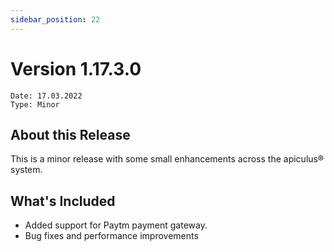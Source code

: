 ```yaml
---
sidebar_position: 22
---
```

# Version 1.17.3.0
```
Date: 17.03.2022
Type: Minor
```

## About this Release

This is a minor release with some small enhancements across the apiculus® system.

## What's Included

- Added support for Paytm payment gateway.
- Bug fixes and performance improvements





